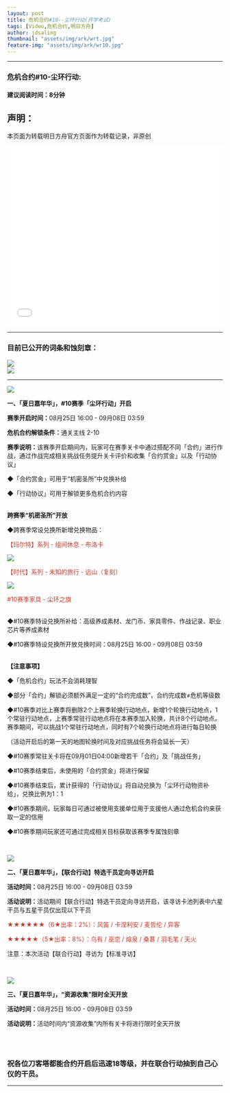 ```yaml
---
layout: post
title: 危机合约#10--尘环行动(开学考试)
tags: [Video,危机合约,明日方舟]
author: jdsaling
thumbnail: "assets/img/ark/wrt.jpg"
feature-img: "assets/img/ark/wr10.jpg"
---
```


---
### 危机合约#10-尘环行动:
#### 建议阅读时间：8分钟  

## 声明：
本页面为转载明日方舟官方页面作为转载记录，非原创  

<iframe src="//player.bilibili.com/player.html?aid=429631073&bvid=BV14G411b7VF&cid=808398201&page=2" scrolling="no" border="0" height=420 width='100%' frameborder="no" framespacing="0" allowfullscreen="true"> </iframe>

---

### 目前已公开的词条和蚀刻章：  
<img src="https://lingasdj.github.io/Ling-Blog/assets/img/ark/wrn2tag.jpg"><br>
<img src="https://lingasdj.github.io/Ling-Blog/assets/img/ark/wrnskz2.jpg">

---

<div class="media-wrap image-wrap"><img class="media-wrap image-wrap" src="https://ak.hycdn.cn/announce/images/20220803/1faca1eec019190ba089d581ed0c2c32"></div><p><strong>一、「夏日嘉年华」，#10赛季「尘环行动」开启</strong></p><p><strong>赛季开启时间：</strong>08月25日 16:00 - 09月08日 03:59</p><p><strong>危机合约解锁条件：</strong>通关主线 2-10</p><p><strong>赛季说明：</strong>该赛季开启期间内，玩家可在赛季关卡中通过搭配不同「合约」进行作战，通过作战完成相关挑战任务提升关卡评价和收集「合约赏金」以及「行动协议」</p><p>◆「合约赏金」可用于“机密圣所”中兑换补给</p><p>◆「行动协议」可用于解锁更多危机合约内容</p><p><br><strong>跨赛季“机密圣所”开放</strong></p><p>◆跨赛季常设兑换所新增兑换物品：</p><p><span style="color:#c0392b">【玛尔特】系列 - 组间休息 - 布洛卡</span></p><img src="https://lingasdj.github.io/Ling-Blog/assets/img/ark/wrt.jpg"><p><span style="color:#c0392b">【时代】系列 - 未知的旅行 - 远山（复刻）</span></p><img src="https://lingasdj.github.io/Ling-Blog/assets/img/ark/wzlx.jpg"><p><span style="color:#c0392b">#10赛季家具 - 尘环之旗</span></p><p><br>◆#10赛季特设兑换所补给：高级养成素材、龙门币、家具零件、作战记录、职业芯片等养成素材</p><p>◆#10赛季特设兑换所开放兑换时间：08月25日 16:00 - 09月08日 03:59</p><p><br><strong>【注意事项】</strong></p><p>◆「危机合约」玩法不会消耗理智</p><p>◆部分「合约」解锁必须额外满足一定的“合约完成数”，合约完成数≠危机等级数</p><p>◆#10赛季对比上赛季将删除2个上赛季轮换行动地点，新增1个轮换行动地点，1个常驻行动地点，上赛季常驻行动地点将在本赛季加入轮换，共计8个行动地点。赛季期间，可以挑战1个常驻行动地点，同时有7个轮换行动地点将进行每日轮换</p><p>（活动开启后的第一天的地图轮换时间及对应挑战任务将会延长一天）</p><p>◆#10赛季常驻关卡将在09月01日04:00新增若干「合约」及「挑战任务」</p><p>◆#10赛季结束后，未使用的「合约赏金」将进行保留</p><p>◆#10赛季结束后，累计获得的「行动协议」将自动兑换为「尘环行动物资补给」，兑换比例为1：1</p><p>◆#10赛季期间，玩家每日可通过被使用支援单位用于支援他人通过危机合约来获取一定的信用</p><p>◆#10赛季期间玩家还可通过完成相关目标获取该赛季专属蚀刻章</p><p><br></p><div class="media-wrap image-wrap"><img class="media-wrap image-wrap" src="https://ak.hycdn.cn/announce/images/20220803/3483c66e10b5f4ec69aca6afad5164ad.jpg"></div><p><strong>二、「夏日嘉年华」，【联合行动】特选干员定向寻访开启</strong></p><p><strong>活动时间：</strong>08月25日 16:00 - 09月08日 03:59</p><p><strong>活动说明：</strong>活动期间【联合行动】特选干员定向寻访开启，该寻访卡池列表中六星干员与五星干员仅出现以下干员</p><p><span style="color:#c0392b">★★★★★★（6★出率：2%）：风笛 / 卡涅利安 / 麦哲伦 / 异客  </span></p><p><span style="color:#c0392b">★★★★★（5★出率：8%）：乌有 / 巫恋 / 熔泉 / 桑葚 / 羽毛笔 / 天火 </span></p><p>注意：本次活动【联合行动】寻访为【标准寻访】</p><p><br></p><div class="media-wrap image-wrap"><img class="media-wrap image-wrap" src="https://ak.hycdn.cn/announce/images/20220803/dd8066cd27cce21f03a43b05ea53c0b9.jpg"></div><p><strong>三、「夏日嘉年华」，“资源收集”限时全天开放</strong></p><p><strong>活动时间：</strong>08月25日 16:00 - 09月08日 03:59</p><p><strong>活动说明：</strong>活动时间内“资源收集”内所有关卡将进行限时全天开放</p><p><br><br>

### 祝各位刀客塔都能合约开启后迅速18等级，并在联合行动抽到自己心仪的干员。
---